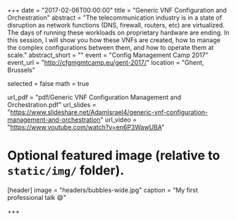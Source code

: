 +++
date = "2017-02-06T00:00:00"
title = "Generic VNF Configuration and Orchestration"
abstract = "The telecommunication industry is in a state of disruption as network functions (DNS, firewall, routers, etc) are virtualized. The days of running these workloads on proprietary hardware are ending. In this session, I will show you how these VNFs are created, how to manage the complex configurations between them, and how to operate them at scale."
abstract_short = ""
event = "Config Management Camp 2017"
event_url = "http://cfgmgmtcamp.eu/gent-2017/"
location = "Ghent, Brussels"

selected = false
math = true

url_pdf = "pdf/Generic VNF Configuration Management and Orchestration.pdf"
url_slides = "https://www.slideshare.net/AdamIsrael4/generic-vnf-configuration-management-and-orchestration"
url_video = "https://www.youtube.com/watch?v=en6P3WawUBA"

# Optional featured image (relative to `static/img/` folder).
[header]
image = "headers/bubbles-wide.jpg"
caption = "My first professional talk :smile:"

+++
